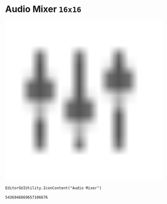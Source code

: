 # Audio Mixer `16x16`
<img src="/img/Audio%20Mixer.png" width=512 height=512>

``` CSharp
EditorGUIUtility.IconContent("Audio Mixer")
```
```
5436946869657106676
```
